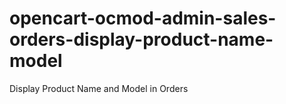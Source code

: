 # opencart-ocmod-admin-sales-orders-display-product-name-model
Display Product Name and Model in Orders
